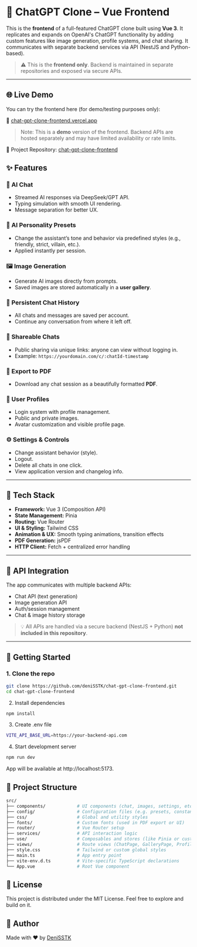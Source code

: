 # 🧠 ChatGPT Clone – Vue Frontend

This is the **frontend** of a full-featured ChatGPT clone built using **Vue 3**. It replicates and expands on OpenAI's ChatGPT functionality by adding custom features like image generation, profile systems, and chat sharing. It communicates with separate backend services via API (NestJS and Python-based).

> ⚠️ This is the **frontend only**. Backend is maintained in separate repositories and exposed via secure APIs.

---

## 🌐 Live Demo

You can try the frontend here (for demo/testing purposes only):

🔗 [chat-gpt-clone-frontend.vercel.app](https://image-generator-woad-five.vercel.app/)

> Note: This is a **demo** version of the frontend. Backend APIs are hosted separately and may have limited availability or rate limits.


🔗 Project Repository: [chat-gpt-clone-frontend](https://github.com/deniSSTK/chat-gpt-clone-frontend)


## ✨ Features

### 💬 AI Chat
- Streamed AI responses via DeepSeek/GPT API.
- Typing simulation with smooth UI rendering.
- Message separation for better UX.

### 🧠 AI Personality Presets
- Change the assistant’s tone and behavior via predefined styles (e.g., friendly, strict, villain, etc.).
- Applied instantly per session.

### 🖼️ Image Generation
- Generate AI images directly from prompts.
- Saved images are stored automatically in a **user gallery**.

### 📁 Persistent Chat History
- All chats and messages are saved per account.
- Continue any conversation from where it left off.

### 🔗 Shareable Chats
- Public sharing via unique links: anyone can view without logging in.
- Example: `https://yourdomain.com/c/:chatId-timestamp`

### 🧾 Export to PDF
- Download any chat session as a beautifully formatted **PDF**.

### 👤 User Profiles
- Login system with profile management.
- Public and private images.
- Avatar customization and visible profile page.

### ⚙️ Settings & Controls
- Change assistant behavior (style).
- Logout.
- Delete all chats in one click.
- View application version and changelog info.

---

## 🧱 Tech Stack

- **Framework:** Vue 3 (Composition API)
- **State Management:** Pinia
- **Routing:** Vue Router
- **UI & Styling:** Tailwind CSS
- **Animation & UX:** Smooth typing animations, transition effects
- **PDF Generation:** jsPDF
- **HTTP Client:** Fetch + centralized error handling

---

## 🔌 API Integration

The app communicates with multiple backend APIs:
- Chat API (text generation)
- Image generation API
- Auth/session management
- Chat & image history storage

> 💡 All APIs are handled via a secure backend (NestJS + Python) **not included in this repository**.

---

## 🚀 Getting Started

### 1. Clone the repo

```bash
git clone https://github.com/deniSSTK/chat-gpt-clone-frontend.git
cd chat-gpt-clone-frontend
```
2. Install dependencies
```bash
npm install
```
3. Create .env file
```bash
VITE_API_BASE_URL=https://your-backend-api.com
```
4. Start development server
```bash
npm run dev
```
App will be available at http://localhost:5173.

## 📁 Project Structure

```bash
src/
├── components/            # UI components (chat, images, settings, etc.)
├── config/                # Configuration files (e.g. presets, constants)
├── css/                   # Global and utility styles
├── fonts/                 # Custom fonts (used in PDF export or UI)
├── router/                # Vue Router setup
├── services/              # API interaction logic
├── use/                   # Composables and stores (like Pinia or custom logic)
├── views/                 # Route views (ChatPage, GalleryPage, ProfilePage, etc.)
├── style.css              # Tailwind or custom global styles
├── main.ts                # App entry point
├── vite-env.d.ts          # Vite-specific TypeScript declarations
└── App.vue                # Root Vue component
```

## 📜 License
This project is distributed under the MIT License. Feel free to explore and build on it.

## 🙌 Author
Made with ♥ by [DeniSSTK](https://github.com/deniSSTK)